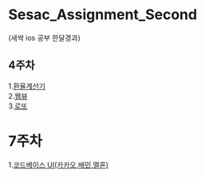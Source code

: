 # Sesac_Assignment_Second
(새싹 ios 공부 한달경과)

## 4주차
1.[환율계산기](https://github.com/WooseokJ/Sesac_Assignment_Second/blob/main/문법2.playground/Pages/환율계산기.xcplaygroundpage/Contents.swift)<br>
2.[웹뷰](https://github.com/WooseokJ/Sesac_Assignment_Second/tree/main/NetworkBasic/NetworkBasic)<br>
3.[로또](https://github.com/WooseokJ/Sesac_Assignment_Second/tree/main/NetworkBasic/NetworkBasic)

# 7주차 
1.[코드베이스 UI(카카오,배민,멜론)](https://github.com/WooseokJ/Sesac_Assignment_Second/tree/main/SeSacWeek7Diary/SeSacWeek7Diary/Assignment)<br>
